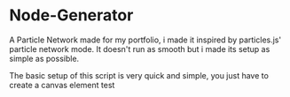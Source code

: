 # Node-Generator
A Particle Network made for my portfolio, i made it inspired by particles.js' particle network mode. It doesn't run as smooth but i made its setup as simple as possible.

The basic setup of this script is very quick and simple, you just have to create a canvas element
<canvas id="[whatever u want]" class="nodegen"></canvas>
test
